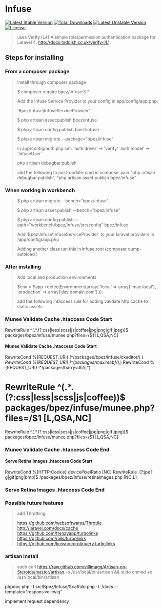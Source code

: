 Infuse
====================

[![Latest Stable Version](https://poser.pugx.org/bpez/infuse/v/stable.png)](https://packagist.org/packages/bpez/infuse) [![Total Downloads](https://poser.pugx.org/bpez/infuse/downloads.png)](https://packagist.org/packages/bpez/infuse) [![Latest Unstable Version](https://poser.pugx.org/bpez/infuse/v/unstable.png)](https://packagist.org/packages/bpez/infuse) [![License](https://poser.pugx.org/bpez/infuse/license.png)](https://packagist.org/packages/bpez/infuse)

> uses Verify (L4) A simple role/permission authentication package for Laravel 4. http://docs.toddish.co.uk/verify-l4/


Steps for installing 
---------------------

### From a composer package

> Install through composer package
>
> $ composer require bpez/infuse:3.*
>
> Add the Infuse Service Provider to your config in app/config/app.php: 
>
> 'Bpez\Infuse\InfuseServiceProvider'
>
> $ php artisan asset:publish bpez/infuse
>
> $ php artisan config:publish bpez/infuse
> 
> $ php artisan migrate --package="bpez/infuse"
>
> In app/config/auth.php set:
> 'auth.driver' => 'verify'
> 'auth.model' => 'InfuseUser'
>
> php artisan debugbar:publish
>
> add the following to post-update-cmd in composer.json
> "php artisan debugbar:publish",
> "php artisan asset:publish bpez/infuse"

### When working in workbench

> $ php artisan migrate --bench="bpez/infuse"
>
> $ php artisan asset:publish --bench="bpez/infuse"
>
> $ php artisan config:publish --path="workbench/bpez/infuse/src/config" bpez/infuse
> 
> Add 'Bpez\Infuse\InfuseServiceProvider' to your laravel providers in /app/config/app.php
>
> Adding another class run this in infuse root (composer dump-autoload )
>


### After installing


> Add local and production environments
>
> $env = $app->detectEnvironment(array(
>		'local'   => array('imac.local'),
> 	'production' => array('dev.domain.com')
>	));
>
> add the following .htaccess rule for adding validate http cache to static assets

### Munee Validate Cache .htaccess Code Start #
RewriteRule ^(.*\.(?:css|less|scss|js|coffee|jpg|png|gif|jpeg))$ packages/bpez/infuse/munee.php?files=/$1 [L,QSA,NC]


#### Munee Validate Cache .htaccess Code Start ####
RewriteCond %{REQUEST_URI} !^/packages/bpez/infuse/ckeditor/(.*)
RewriteCond %{REQUEST_URI} !^/packages/maximebf/(.*)
RewriteCond %{REQUEST_URI} !^/packages/barryvdh/(.*)
# RewriteRule ^(.*.(?:css|less|scss|js|coffee))$ packages/bpez/infuse/munee.php?files=/$1 [L,QSA,NC]
RewriteRule ^(.*.(?:css|less|scss|js|coffee|jpg|png|gif|jpeg))$ packages/bpez/infuse/munee.php?files=/$1 [L,QSA,NC]
### Munee Validate Cache .htaccess Code End #

####  Serve Retina Images .htaccess Code Start ####
RewriteCond %{HTTP:Cookie} devicePixelRatio [NC]
RewriteRule \.(?:jpe?g|gif|png|bmp)$ /packages/bpez/infuse/retinaimages.php [NC,L]
### Serve Retina Images .htaccess Code End #

### Possible future features 

> add Throttling
>
> https://github.com/websoftwares/Throttle
> http://laravel.com/docs/cache
> https://github.com/frenzyapp/turbolinks
> https://github.com/rails/turbolinks
> https://github.com/kossnocorp/jquery.turbolinks


### artisan install 
> sudo curl https://raw.github.com/villimagg/Artisan-on-Steroids/master/artisan -o /usr/local/bin/artisan && sudo chmod +x /usr/local/bin/artisan

phpdoc.php -f src/Bpez/Infuse/Scaffold.php -t ./docs --template="responsive-twig"

implement request dependency

